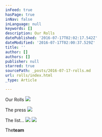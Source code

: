 ```yaml
---
inFeed: true
hasPage: true
inNav: false
inLanguage: null
keywords: []
description: Our Rolls
datePublished: '2016-07-17T02:02:17.542Z'
dateModified: '2016-07-17T02:00:37.529Z'
title: ''
author: []
authors: []
publisher: null
starred: true
sourcePath: _posts/2016-07-17-rolls.md
url: rolls/index.html
_type: Article

---
```

Our Rolls
![](https://the-grid-user-content.s3-us-west-2.amazonaws.com/d4ae24b4-d79f-4d3d-8ce6-26a3604630d5.jpg)

The press
![](https://the-grid-user-content.s3-us-west-2.amazonaws.com/37d65dde-927d-429b-8480-2ad54eb4f31b.jpg)

The list...
![](https://the-grid-user-content.s3-us-west-2.amazonaws.com/44f4e4a0-b404-4726-b2b8-b80fb85a75e7.png)
![](https://imgflo.herokuapp.com/graph/vahj1ThiexotieMo/64eced9b4368af1ea6bbea9bfc1fde34/croprotate.jpg?cropheight=3264&cropwidth=1836&degrees=-90&input=https%3A%2F%2Fthe-grid-user-content.s3-us-west-2.amazonaws.com%2F74938d9a-c291-4cc3-ba61-2f64a02101d6.jpg&x=0&y=0)

The**team**
